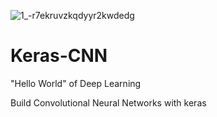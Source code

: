 ![1_-r7ekruvzkqdyyr2kwdedg](https://user-images.githubusercontent.com/39456500/43687236-e3bdfed2-98e6-11e8-94f0-b4458e599039.png)

# Keras-CNN
"Hello World" of Deep Learning

Build Convolutional Neural Networks with keras
